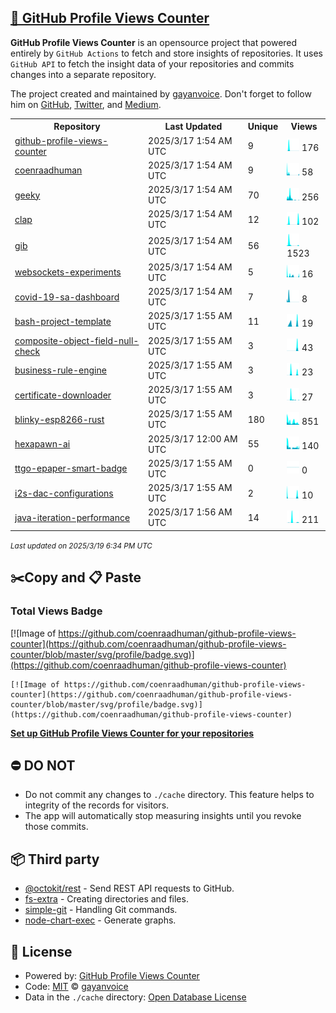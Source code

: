 ## [🚀 GitHub Profile Views Counter](https://github.com/gayanvoice/github-profile-views-counter)
**GitHub Profile Views Counter** is an opensource project that powered entirely by  `GitHub Actions` to fetch and store insights of repositories.
It uses `GitHub API` to fetch the insight data of your repositories and commits changes into a separate repository.

The project created and maintained by [gayanvoice](https://github.com/gayanvoice). Don't forget to follow him on [GitHub](https://github.com/gayanvoice), [Twitter](https://twitter.com/gayanvoice), and [Medium](https://gayanvoice.medium.com/).

<table>
	<tr>
		<th>
			Repository
		</th>
		<th>
			Last Updated
		</th>
		<th>
			Unique
		</th>
		<th>
			Views
		</th>
	</tr>
	<tr>
		<td>
			<a href="https://github.com/coenraadhuman/github-profile-views-counter/tree/master/readme/747650218/year.md">
				github-profile-views-counter
			</a>
		</td>
		<td>
			2025/3/17 1:54 AM UTC
		</td>
		<td>
			9
		</td>
		<td>
			<img alt="Response time graph" src="https://github.com/coenraadhuman/github-profile-views-counter/raw/master/graph/747650218/small/year.png" height="20"> 176
		</td>
	</tr>
	<tr>
		<td>
			<a href="https://github.com/coenraadhuman/github-profile-views-counter/tree/master/readme/556302213/year.md">
				coenraadhuman
			</a>
		</td>
		<td>
			2025/3/17 1:54 AM UTC
		</td>
		<td>
			9
		</td>
		<td>
			<img alt="Response time graph" src="https://github.com/coenraadhuman/github-profile-views-counter/raw/master/graph/556302213/small/year.png" height="20"> 58
		</td>
	</tr>
	<tr>
		<td>
			<a href="https://github.com/coenraadhuman/github-profile-views-counter/tree/master/readme/744475921/year.md">
				geeky
			</a>
		</td>
		<td>
			2025/3/17 1:54 AM UTC
		</td>
		<td>
			70
		</td>
		<td>
			<img alt="Response time graph" src="https://github.com/coenraadhuman/github-profile-views-counter/raw/master/graph/744475921/small/year.png" height="20"> 256
		</td>
	</tr>
	<tr>
		<td>
			<a href="https://github.com/coenraadhuman/github-profile-views-counter/tree/master/readme/615996695/year.md">
				clap
			</a>
		</td>
		<td>
			2025/3/17 1:54 AM UTC
		</td>
		<td>
			12
		</td>
		<td>
			<img alt="Response time graph" src="https://github.com/coenraadhuman/github-profile-views-counter/raw/master/graph/615996695/small/year.png" height="20"> 102
		</td>
	</tr>
	<tr>
		<td>
			<a href="https://github.com/coenraadhuman/github-profile-views-counter/tree/master/readme/613868422/year.md">
				gib
			</a>
		</td>
		<td>
			2025/3/17 1:54 AM UTC
		</td>
		<td>
			56
		</td>
		<td>
			<img alt="Response time graph" src="https://github.com/coenraadhuman/github-profile-views-counter/raw/master/graph/613868422/small/year.png" height="20"> 1523
		</td>
	</tr>
	<tr>
		<td>
			<a href="https://github.com/coenraadhuman/github-profile-views-counter/tree/master/readme/262420384/year.md">
				websockets-experiments
			</a>
		</td>
		<td>
			2025/3/17 1:54 AM UTC
		</td>
		<td>
			5
		</td>
		<td>
			<img alt="Response time graph" src="https://github.com/coenraadhuman/github-profile-views-counter/raw/master/graph/262420384/small/year.png" height="20"> 16
		</td>
	</tr>
	<tr>
		<td>
			<a href="https://github.com/coenraadhuman/github-profile-views-counter/tree/master/readme/249761940/year.md">
				covid-19-sa-dashboard
			</a>
		</td>
		<td>
			2025/3/17 1:54 AM UTC
		</td>
		<td>
			7
		</td>
		<td>
			<img alt="Response time graph" src="https://github.com/coenraadhuman/github-profile-views-counter/raw/master/graph/249761940/small/year.png" height="20"> 8
		</td>
	</tr>
	<tr>
		<td>
			<a href="https://github.com/coenraadhuman/github-profile-views-counter/tree/master/readme/426155262/year.md">
				bash-project-template
			</a>
		</td>
		<td>
			2025/3/17 1:55 AM UTC
		</td>
		<td>
			11
		</td>
		<td>
			<img alt="Response time graph" src="https://github.com/coenraadhuman/github-profile-views-counter/raw/master/graph/426155262/small/year.png" height="20"> 19
		</td>
	</tr>
	<tr>
		<td>
			<a href="https://github.com/coenraadhuman/github-profile-views-counter/tree/master/readme/380290295/year.md">
				composite-object-field-null-check
			</a>
		</td>
		<td>
			2025/3/17 1:55 AM UTC
		</td>
		<td>
			3
		</td>
		<td>
			<img alt="Response time graph" src="https://github.com/coenraadhuman/github-profile-views-counter/raw/master/graph/380290295/small/year.png" height="20"> 43
		</td>
	</tr>
	<tr>
		<td>
			<a href="https://github.com/coenraadhuman/github-profile-views-counter/tree/master/readme/370300711/year.md">
				business-rule-engine
			</a>
		</td>
		<td>
			2025/3/17 1:55 AM UTC
		</td>
		<td>
			3
		</td>
		<td>
			<img alt="Response time graph" src="https://github.com/coenraadhuman/github-profile-views-counter/raw/master/graph/370300711/small/year.png" height="20"> 23
		</td>
	</tr>
	<tr>
		<td>
			<a href="https://github.com/coenraadhuman/github-profile-views-counter/tree/master/readme/343673171/year.md">
				certificate-downloader
			</a>
		</td>
		<td>
			2025/3/17 1:55 AM UTC
		</td>
		<td>
			3
		</td>
		<td>
			<img alt="Response time graph" src="https://github.com/coenraadhuman/github-profile-views-counter/raw/master/graph/343673171/small/year.png" height="20"> 27
		</td>
	</tr>
	<tr>
		<td>
			<a href="https://github.com/coenraadhuman/github-profile-views-counter/tree/master/readme/326823375/year.md">
				blinky-esp8266-rust
			</a>
		</td>
		<td>
			2025/3/17 1:55 AM UTC
		</td>
		<td>
			180
		</td>
		<td>
			<img alt="Response time graph" src="https://github.com/coenraadhuman/github-profile-views-counter/raw/master/graph/326823375/small/year.png" height="20"> 851
		</td>
	</tr>
	<tr>
		<td>
			<a href="https://github.com/coenraadhuman/github-profile-views-counter/tree/master/readme/229612747/year.md">
				hexapawn-ai
			</a>
		</td>
		<td>
			2025/3/17 12:00 AM UTC
		</td>
		<td>
			55
		</td>
		<td>
			<img alt="Response time graph" src="https://github.com/coenraadhuman/github-profile-views-counter/raw/master/graph/229612747/small/year.png" height="20"> 140
		</td>
	</tr>
	<tr>
		<td>
			<a href="https://github.com/coenraadhuman/github-profile-views-counter/tree/master/readme/230338574/year.md">
				ttgo-epaper-smart-badge
			</a>
		</td>
		<td>
			2025/3/17 1:55 AM UTC
		</td>
		<td>
			0
		</td>
		<td>
			<img alt="Response time graph" src="https://github.com/coenraadhuman/github-profile-views-counter/raw/master/graph/230338574/small/year.png" height="20"> 0
		</td>
	</tr>
	<tr>
		<td>
			<a href="https://github.com/coenraadhuman/github-profile-views-counter/tree/master/readme/179843590/year.md">
				i2s-dac-configurations
			</a>
		</td>
		<td>
			2025/3/17 1:55 AM UTC
		</td>
		<td>
			2
		</td>
		<td>
			<img alt="Response time graph" src="https://github.com/coenraadhuman/github-profile-views-counter/raw/master/graph/179843590/small/year.png" height="20"> 10
		</td>
	</tr>
	<tr>
		<td>
			<a href="https://github.com/coenraadhuman/github-profile-views-counter/tree/master/readme/749360667/year.md">
				java-iteration-performance
			</a>
		</td>
		<td>
			2025/3/17 1:56 AM UTC
		</td>
		<td>
			14
		</td>
		<td>
			<img alt="Response time graph" src="https://github.com/coenraadhuman/github-profile-views-counter/raw/master/graph/749360667/small/year.png" height="20"> 211
		</td>
	</tr>
</table>

<small><i>Last updated on 2025/3/19 6:34 PM UTC</i></small>

## ✂️Copy and 📋 Paste
### Total Views Badge
[![Image of https://github.com/coenraadhuman/github-profile-views-counter](https://github.com/coenraadhuman/github-profile-views-counter/blob/master/svg/profile/badge.svg)](https://github.com/coenraadhuman/github-profile-views-counter)

```readme
[![Image of https://github.com/coenraadhuman/github-profile-views-counter](https://github.com/coenraadhuman/github-profile-views-counter/blob/master/svg/profile/badge.svg)](https://github.com/coenraadhuman/github-profile-views-counter)
```
[**Set up GitHub Profile Views Counter for your repositories**](https://github.com/gayanvoice/github-profile-views-counter)
## ⛔ DO NOT
- Do not commit any changes to `./cache` directory. This feature helps to integrity of the records for visitors.
- The app will automatically stop measuring insights until you revoke those commits.
## 📦 Third party

- [@octokit/rest](https://www.npmjs.com/package/@octokit/rest) - Send REST API requests to GitHub.
- [fs-extra](https://www.npmjs.com/package/fs-extra) - Creating directories and files.
- [simple-git](https://www.npmjs.com/package/simple-git) - Handling Git commands.
- [node-chart-exec](https://www.npmjs.com/package/node-chart-exec) - Generate graphs.
## 📄 License
- Powered by: [GitHub Profile Views Counter](https://github.com/gayanvoice/github-profile-views-counter)
- Code: [MIT](./LICENSE) © [gayanvoice](https://github.com/gayanvoice)
- Data in the `./cache` directory: [Open Database License](https://opendatacommons.org/licenses/odbl/1-0/)